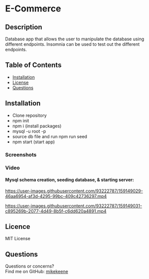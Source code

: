 # E-Commerce
## Description
Database app that allows the user to manipulate the database using different endpoints. Insomnia can be used to test out the different endpoints.
## Table of Contents 
* [Installation](#Installation)
* [License](#License)
* [Questions](#Questions)
## Installation
* Clone repository
* npm init 
* npm i (install packages)
* mysql -u root -p 
* source db file and run npm run seed
* npm start (start app)

### Screenshots
### Video
#### Mysql schema creation, seeding database, & starting server: 
https://user-images.githubusercontent.com/93222787/159149029-46aa6954-af3d-4295-99bc-409c42736297.mp4

https://user-images.githubusercontent.com/93222787/159149031-c895269b-2077-4d49-8b5f-c6dd620a4891.mp4 
## Licence
MIT License
## Questions
Questions or concerns? </br>
Find me on GitHub: [mikekeene](https://github.com/mikekeene)